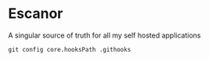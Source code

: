 # Escanor
A singular source of truth for all my self hosted applications

`git config core.hooksPath .githooks`
